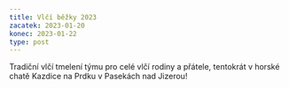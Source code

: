 ```yaml
---
title: Vlčí běžky 2023
zacatek: 2023-01-20
konec: 2023-01-22
type: post
---
```

Tradiční vlčí tmelení týmu pro celé vlčí rodiny a přátele, tentokrát v horské chatě Kazdice na Prdku v Pasekách nad Jizerou!